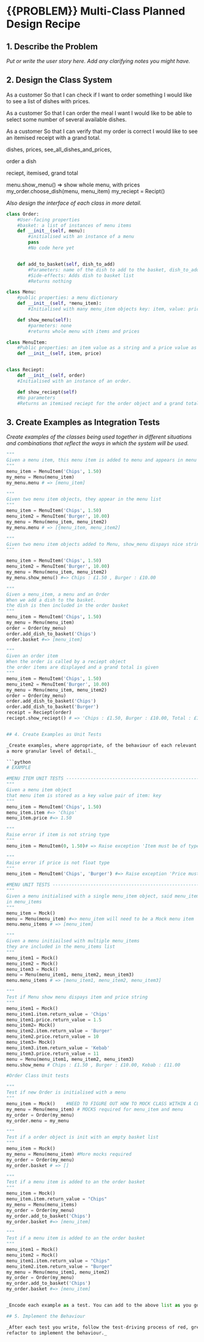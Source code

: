 # {{PROBLEM}} Multi-Class Planned Design Recipe

## 1. Describe the Problem

_Put or write the user story here. Add any clarifying notes you might have._

## 2. Design the Class System

As a customer
So that I can check if I want to order something
I would like to see a list of dishes with prices.

As a customer
So that I can order the meal I want
I would like to be able to select some number of several available dishes.

As a customer
So that I can verify that my order is correct
I would like to see an itemised receipt with a grand total.

dishes, prices, see_all_dishes_and_prices, 

order a dish

reciept, itemised, grand total

menu.show_menu() => show whole menu, with prices
my_order.choose_dish(menu, menu_item) 
my_reciept = Recipt()

_Also design the interface of each class in more detail._

```python
class Order:
    #User-facing properties 
    #basket: a list of instances of menu items
    def __init__(self, menu):
        #initialised with an instance of a menu
        pass
        #No code here yet


    def add_to_basket(self, dish_to_add)
        #Parameters: name of the dish to add to the basket, dish_to_add a string
        #Side-effects: Adds dish to basket list
        #Returns nothing

class Menu:
    #public properties: a menu dictionary
    def __init__(self, *menu_item):
        #Initialised with many menu_item objects key: item, value: price

    def show_menu(self):
        #parmeters: none
        #returns whole menu with items and prices

class MenuItem:
    #Public properties: an item value as a string and a price value as float
    def __init__(self, item, price)


class Reciept:
    def __init__(self, order)
    #Initialised with an instance of an order.

    def show_reciept(self)
    #No parameters
    #Returns an itemised reciept for the order object and a grand total

```

## 3. Create Examples as Integration Tests

_Create examples of the classes being used together in different situations and
combinations that reflect the ways in which the system will be used._

```python
"""
Given a menu item, this menu item is added to menu and appears in menu list
"""
menu_item = MenuItem('Chips', 1.50)
my_menu = Menu(menu_item)
my_menu.menu # => [menu_item]

"""
Given two menu item objects, they appear in the menu list
"""
menu_item = MenuItem('Chips', 1.50)
menu_item2 = MenuItem('Burger', 10.00)
my_menu = Menu(menu_item, menu_item2)
my_menu.menu # => [{menu_item, menu_item2]

"""
Given two menu item objects added to Menu, show_menu dispays nice string of items and prices
"""

menu_item = MenuItem('Chips', 1.50)
menu_item2 = MenuItem('Burger', 10.00)
my_menu = Menu(menu_item, menu_item2)
my_menu.show_menu() #=> Chips : £1.50 , Burger : £10.00

"""
Given a menu_item, a menu and an Order
When we add a dish to the basket.
the dish is then included in the order basket
"""
menu_item = MenuItem('Chips', 1.50)
my_menu = Menu(menu_item)
order = Order(my_menu)
order.add_dish_to_basket('Chips')
order.basket #=> [menu_item]

"""
Given an order item
When the order is called by a reciept object
the order items are displayed and a grand total is given
"""
menu_item = MenuItem('Chips', 1.50)
menu_item2 = MenuItem('Burger', 10.00)
my_menu = Menu(menu_item, menu_item2)
order = Order(my_menu)
order.add_dish_to_basket('Chips')
order.add_dish_to_basket('Burger')
receipt = Reciept(order)
reciept.show_reciept() # => 'Chips : £1.50, Burger : £10.00, Total : £11.50'


## 4. Create Examples as Unit Tests

_Create examples, where appropriate, of the behaviour of each relevant class at
a more granular level of detail._

```python
# EXAMPLE

#MENU ITEM UNIT TESTS ---------------------------------------------------
"""
Given a menu item object
that menu item is stored as a key value pair of item: key
"""
menu_item = MenuItem('Chips', 1.50)
menu_item.item #=> 'Chips'
menu_item.price #=> 1.50

"""
Raise error if item is not string type
"""
menu_item = MenuItem(0, 1.50)# => Raise exception 'Item must be of type string'

"""
Raise error if price is not float type
"""
menu_item = MenuItem('Chips', 'Burger') #=> Raise exception 'Price must be a float'

#MENU UNIT TESTS -------------------------------------------------------
"""
Given a menu initialised with a single menu_item object, said menu_item is
in menu_items
"""
menu_item = Mock()
menu = Menu(menu_item) #=> menu_item will need to be a Mock menu item
menu.menu_items # => [menu_item]

"""
Given a menu initiailsed with multiple menu_items
they are included in the menu_items list
"""
menu_item1 = Mock()
menu_item2 = Mock()
menu_item3 = Mock()
menu = Menu(menu_item1, menu_item2, meun_item3)
menu.menu_items # => [menu_item1, menu_item2, menu_item3]

"""
Test if Menu show menu dispays item and price string
"""
menu_item1 = Mock()
menu_item1.item.return_value = 'Chips'
menu_item1.price.return_value = 1.5
menu_item2= Mock()
menu_item2.item.return_value = 'Burger'
menu_item2.price.return_value = 10
menu_item3= Mock()
menu_item3.item.return_value = 'Kebab'
menu_item3.price.return_value = 11
menu = Menu(menu_item1, menu_item2, menu_item3)
menu.show_menu # Chips : £1.50 , Burger : £10.00, Kebab : £11.00

#Order Class Unit tests

"""
Test if new Order is initialised with a menu
"""
menu_item = Mock()    #NEED TO FIGURE OUT HOW TO MOCK CLASS WITHIN A CLASS
my_menu = Menu(menu_item) # MOCKS required for menu_item and menu
my_order = Order(my_menu)
my_order.menu = my_menu

"""
Test if a order object is init with an empty basket list
"""
menu_item = Mock()
my_menu = Menu(menu_item) #More mocks required
my_order = Order(my_menu)
my_order.basket # => []

"""
Test if a menu item is added to an the order basket
"""
menu_item = Mock()
menu_item.item.return_value = "Chips"
my_menu = Menu(menu_items)
my_order = Order(my_menu)
my_order.add_to_basket('Chips')
my_order.basket #=> [menu_item]

"""
Test if a menu item is added to an the order basket
"""
menu_item1 = Mock()
menu_item2 = Mock()
menu_item1.item.return_value = "Chips"
menu_item2.item.return_value = "Burger"
my_menu = Menu(menu_item1, menu_item2)
my_order = Order(my_menu)
my_order.add_to_basket('Chips')
my_order.basket #=> [menu_item]


_Encode each example as a test. You can add to the above list as you go._

## 5. Implement the Behaviour

_After each test you write, follow the test-driving process of red, green,
refactor to implement the behaviour._
